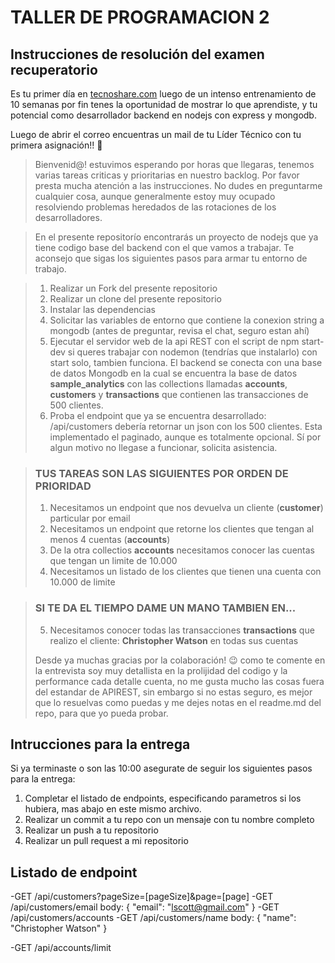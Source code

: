 # TALLER DE PROGRAMACION 2
## Instrucciones de resolución del examen recuperatorio

Es tu primer día en [tecnoshare.com](http://tecnoshare.com) luego de un intenso entrenamiento de 10 semanas por fin tenes la oportunidad de mostrar lo que aprendiste, y tu potencial como desarrollador backend en nodejs con express y mongodb.

Luego de abrir el correo encuentras un mail de tu Líder Técnico con tu primera asignación!! 💪

> Bienvenid@! estuvimos esperando por horas que llegaras, tenemos varias tareas criticas y prioritarias en nuestro backlog. Por favor presta mucha atención a las instrucciones. No dudes en preguntarme cualquier cosa, aunque generalmente estoy muy ocupado resolviendo problemas heredados de las rotaciones de los desarrolladores.

> En el presente repositorío encontrarás un proyecto de nodejs que ya tiene codigo base del backend con el que vamos a trabajar. Te aconsejo que sigas los siguientes pasos para armar tu entorno de trabajo. 

> 1. Realizar un Fork del presente repositorio
> 2. Realizar un clone del presente repositorio
> 3. Instalar las dependencias
> 4. Solicitar las variables de entorno que contiene la conexion string a mongodb (antes de preguntar, revisa el chat, seguro estan ahí)
> 5. Ejecutar el servidor web de la api REST con el script de npm start-dev si queres trabajar con nodemon (tendrías que instalarlo) con start solo, tambien funciona. 
> El backend se conecta con una base de datos Mongodb en la cual se encuentra la base de datos **sample_analytics** con las collections llamadas **accounts**, **customers** y **transactions** que contienen las transacciones de 500 clientes.
> 6. Proba el endpoint que ya se encuentra desarrollado: /api/customers debería retornar un json con los 500 clientes. Esta implementado el paginado, aunque es totalmente opcional. Sí por algun motivo no llegase a funcionar, solicita asistencia. 

> ### TUS TAREAS SON LAS SIGUIENTES POR ORDEN DE PRIORIDAD
> 1. Necesitamos un endpoint que nos devuelva un cliente  (**customer**) particular por email
> 2. Necesitamos un endpoint que retorne los clientes que tengan al menos 4 cuentas (**accounts**)
> 3. De la otra collectios **accounts** necesitamos conocer las cuentas que tengan un limite de 10.000  
> 4. Necesitamos un listado de los clientes que tienen una cuenta con 10.000 de limite

> ### SI TE DA EL TIEMPO DAME UN MANO TAMBIEN EN...
> 5. Necesitamos conocer todas las transacciones **transactions** que realizo el cliente: **Christopher Watson** en todas sus cuentas 
>
> Desde ya muchas gracias por la colaboración! 😉 como te comente en la entrevista soy muy detallista en la prolijidad del codigo y la performance cada detalle cuenta, no me gusta mucho las cosas fuera del estandar de APIREST, sin embargo si no estas seguro, es mejor que lo resuelvas como puedas y me dejes notas en el readme.md del repo, para que yo pueda probar.

## Intrucciones para la entrega
Si ya terminaste o son las 10:00 asegurate de seguir los siguientes pasos para la entrega:

1. Completar el listado de endpoints, especificando parametros si los hubiera, mas abajo en este mismo archivo.
2. Realizar un commit a tu repo con un mensaje con tu nombre completo
2. Realizar un push a tu repositorio
3. Realizar un pull request a mi repositorio


## Listado de endpoint
-GET /api/customers?pageSize=[pageSize]&page=[page]
-GET /api/customers/email
body:
{
    "email": "lscott@gmail.com"
}
-GET /api/customers/accounts
-GET /api/customers/name
body:
{
    "name": "Christopher Watson"
}

-GET /api/accounts/limit





